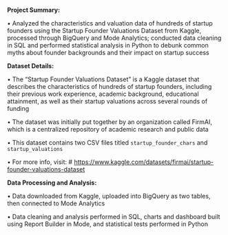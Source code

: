 **Project Summary:**

• Analyzed the characteristics and valuation data of hundreds of startup founders using the Startup Founder Valuations Dataset from Kaggle, processed through BigQuery and Mode Analytics; conducted data cleaning in SQL and performed statistical analysis in Python to debunk common myths about founder backgrounds and their impact on startup success

**Dataset Details:**

• The “Startup Founder Valuations Dataset” is a Kaggle dataset that describes the characteristics of hundreds of startup founders, including their previous work experience, academic background, educational attainment, as well as their startup valuations across several rounds of funding

• The dataset was initially put together by an organization called FirmAI, which is a centralized repository of academic research and public data

• This dataset contains two CSV files titled `startup_founder_chars` and `startup_valuations`

• For more info, visit: # https://www.kaggle.com/datasets/firmai/startup-founder-valuations-dataset

**Data Processing and Analysis:**

• Data downloaded from Kaggle, uploaded into BigQuery as two tables, then connected to Mode Analytics

• Data cleaning and analysis performed in SQL, charts and dashboard built using Report Builder in Mode, and statistical tests performed in Python
